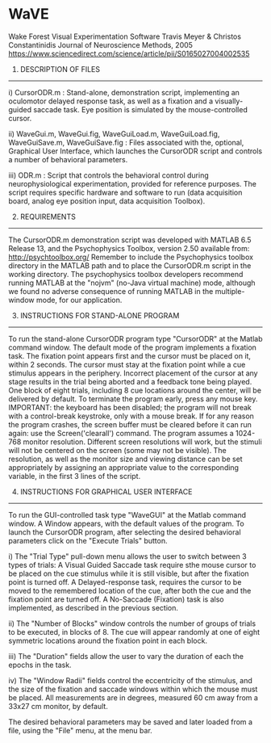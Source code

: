 # WaVE

Wake Forest Visual Experimentation Software
Travis Meyer & Christos Constantinidis
Journal of Neuroscience Methods, 2005
https://www.sciencedirect.com/science/article/pii/S0165027004002535


1. DESCRIPTION OF FILES 
-----------------------
i) CursorODR.m :
Stand-alone, demonstration script, implementing an 
oculomotor delayed response task, as well as a fixation 
and a visually-guided saccade task. Eye position is 
simulated by the mouse-controlled cursor.

ii) WaveGui.m, WaveGui.fig, WaveGuiLoad.m, 
WaveGuiLoad.fig, WaveGuiSave.m, WaveGuiSave.fig :
Files associated with the, optional, Graphical User 
Interface, which launches the CursorODR script and 
controls a number of behavioral parameters.

iii) ODR.m :
Script that controls the behavioral control during 
neurophysiological experimentation, provided for 
reference purposes. The script requires specific 
hardware and software to run (data acquisition board, 
analog eye position input, data acquisition Toolbox).


2. REQUIREMENTS
---------------
The CursorODR.m demonstration script was developed with
MATLAB 6.5 Release 13, and the Psychophysics Toolbox, 
version 2.50 available from: http://psychtoolbox.org/
Remember to include the Psychophysics toolbox directory 
in the MATLAB path and to place the CursorODR.m script 
in the working directory. 
The psychophysics toolbox developers recommend running 
MATLAB at the "nojvm" (no-Java virtual machine) mode, 
although we found no adverse consequence of running 
MATLAB in the multiple-window mode, for our 
application.


3. INSTRUCTIONS FOR STAND-ALONE PROGRAM
---------------------------------------
To run the stand-alone CursorODR program type 
"CursorODR" at the Matlab command window. The default 
mode of the program implements a fixation task. The 
fixation point appears first and the cursor must be 
placed on it, within 2 seconds. The cursor must stay at 
the fixation point while a cue stimulus appears in the 
periphery. Incorrect placement of the cursor at any 
stage results in the trial being aborted and a feedback 
tone being played. One block of eight trials, including 
8 cue locations around the center, will be delivered by 
default. To terminate the program early, press any 
mouse key.
IMPORTANT: the keyboard has been disabled; the program 
will not break with a control-break keystroke, only
with a mouse break. If for any reason the program 
crashes, the screen buffer must be cleared before it 
can run again: use the Screen('clearall') command. 
The program assumes a 1024-768 monitor resolution. 
Different screen resolutions will work, but the stimuli 
will not be centered on the screen (some may not be 
visible). The resolution, as well as the monitor size 
and viewing distance can be set appropriately by 
assigning an appropriate value to the corresponding
variable, in the first 3 lines of the script.


4. INSTRUCTIONS FOR GRAPHICAL USER INTERFACE
--------------------------------------------

To run the GUI-controlled task type "WaveGUI" at the 
Matlab command window. A Window appears, with the 
default values of the program. To launch the CursorODR 
program, after selecting the desired behavioral 
parameters click on the "Execute Trials" button.

i) The "Trial Type" pull-down menu allows the user to 
switch between 3 types of trials:
A Visual Guided Saccade task require sthe mouse 
cursor to be placed on the cue stimulus while 
it is still visible, but after the fixation point is 
turned off. A Delayed-response task, requires the 
cursor to be moved to the remembered location of the 
cue, after both the cue and the fixation point are 
turned off. A No-Saccade (Fixation) task is also 
implemented, as described in the previous section.

ii) The "Number of Blocks" window controls the number 
of groups of trials to be executed, in blocks of 8. 
The cue will appear randomly at one of eight symmetric 
locations around the fixation point in each block.

iii) The "Duration" fields allow the user to vary the 
duration of each the epochs in the task.

iv) The "Window Radii" fields control the eccentricity 
of the stimulus, and the size of the fixation and 
saccade windows within which the mouse must be placed. 
All measurements are in degrees, measured 60 cm away 
from a 33x27 cm monitor, by default. 

The desired behavioral parameters may be saved and 
later loaded from a file, using the "File" menu, at 
the menu bar.



